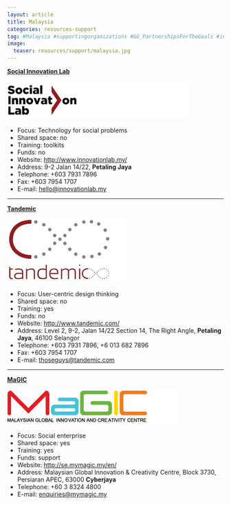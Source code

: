 ```yaml
---
layout: article
title: Malaysia
categories: resources-support
tag: #Malaysia #supportingorganizations #GG_PartnershipsForTheGoals #incubator #socialinnovationlab #tandemic #magic
image:
  teaser: resources/support/malaysia.jpg
---
```


[**Social Innovation Lab**](http://www.innovationlab.my/)

<a href="http://www.innovationlab.my/"><img src="/images/resources/support/social-innovation-lab.jpg"/></a>

+ Focus: Technology for social problems
+ Shared space: no
+ Training: toolkits
+ Funds: no
+ Website: <a href="http://www.innovationlab.my/">http://www.innovationlab.my/</a>
+ Address: 9-2 Jalan 14/22, **Petaling Jaya**
+ Telephone: +603 7931 7896
+ Fax: +603 7954 1707
+ E-mail: hello@innovationlab.my 

---

[**Tandemic**](http://www.tandemic.com/)

<a href="http://www.tandemic.com/"><img src="/images/resources/support/tandemic.jpg"/></a>

+ Focus: User-centric design thinking
+ Shared space: no
+ Training: yes
+ Funds: no
+ Website: <a href="http://www.tandemic.com/">http://www.tandemic.com/</a>
+ Address: Level 2, 9-2, Jalan 14/22 Section 14, The Right Angle, **Petaling Jaya**, 46100 Selangor
+ Telephone: +603 7931 7896, +6 013 682 7896
+ Fax: +603 7954 1707
+ E-mail: thoseguys@tandemic.com 

---

[**MaGIC**](http://se.mymagic.my/en/)

<a href="http://se.mymagic.my/en/"><img src="/images/resources/support/magic.jpg"/></a>

+ Focus: Social enterprise
+ Shared space: yes
+ Training: yes
+ Funds: support
+ Website: <a href="http://se.mymagic.my/en/">http://se.mymagic.my/en/</a>
+ Address: Malaysian Global Innovation & Creativity Centre, Block 3730, Persiaran APEC, 63000 **Cyberjaya**
+ Telephone: +60 3 8324 4800
+ E-mail: enquiries@mymagic.my  

